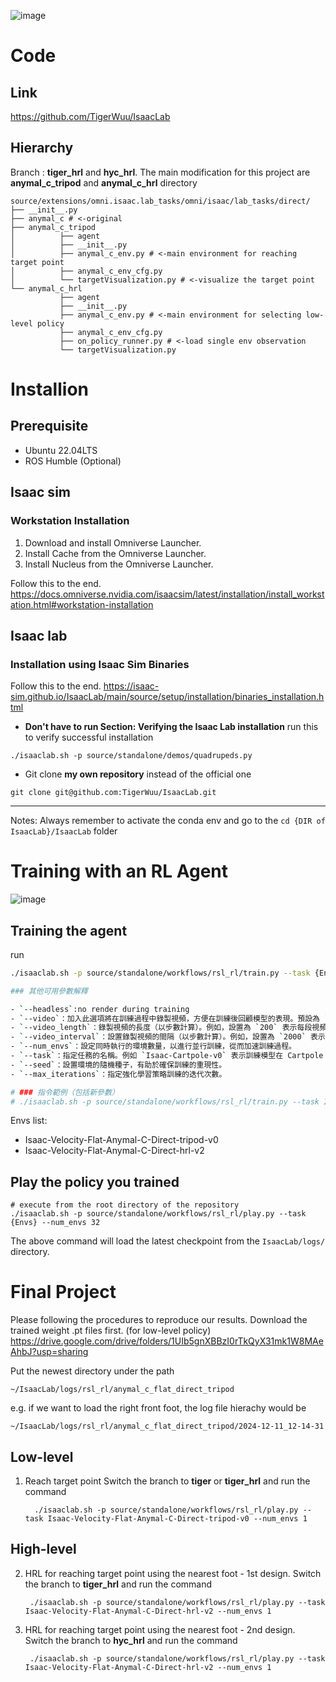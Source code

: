 ![image](https://micchang002.github.io/QDRIVE.github.io/background2.png
)
# Code
## Link
https://github.com/TigerWuu/IsaacLab
## Hierarchy
Branch : **tiger_hrl** and **hyc_hrl**.
The main modification for this project are **anymal_c_tripod** and **anymal_c_hrl** directory

```
source/extensions/omni.isaac.lab_tasks/omni/isaac/lab_tasks/direct/
├── __init__.py
├── anymal_c # <-original 
├── anymal_c_tripod
│          ├── agent  
│          ├── __init__.py 
│          ├── anymal_c_env.py # <-main environment for reaching target point
│          ├── anymal_c_env_cfg.py
│          └── targetVisualization.py # <-visualize the target point
└── anymal_c_hrl
           ├── agent  
           ├── __init__.py 
           ├── anymal_c_env.py # <-main environment for selecting low-level policy
           ├── anymal_c_env_cfg.py
           ├── on_policy_runner.py # <-load single env observation
           └── targetVisualization.py

```
# Installion
## Prerequisite
* Ubuntu 22.04LTS
* ROS Humble (Optional)
## Isaac sim
### Workstation Installation
1. Download and install Omniverse Launcher.
2. Install Cache from the Omniverse Launcher.
3. Install Nucleus from the Omniverse Launcher.

Follow this to the end. 
https://docs.omniverse.nvidia.com/isaacsim/latest/installation/install_workstation.html#workstation-installation
## Isaac lab
### Installation using Isaac Sim Binaries
Follow this to the end. 
https://isaac-sim.github.io/IsaacLab/main/source/setup/installation/binaries_installation.html
* **Don't have to run Section: Verifying the Isaac Lab installation**
run this to verify successful installation
```bash=
./isaaclab.sh -p source/standalone/demos/quadrupeds.py
```
* Git clone **my own repository** instead of the official one
```bash=
git clone git@github.com:TigerWuu/IsaacLab.git
```
---
Notes:
Always remember to activate the conda env and go to the `cd {DIR of IsaacLab}/IsaacLab` folder

# Training with an RL Agent
![image](https://hackmd.io/_uploads/rk2jbE7fJl.png)

<!-- ## Code structure (manager based) 
```
cd IsaacLab/source
```
```
- apps
- extensions # Contains robot description file and training env etc.
    - omni.isaac.lab
        - /omni/isaac/lab/sensors/contact_sensor # Contain contact sensor, might be helpfull if we want to add sersors
    - omni.isaac.lab_assets
    -omni.isaac.lab_task
        -omni/isaac/lab_tasks/manager_based/locomotion # One of the examples in the folder
        ├── __init__.py
        └── velocity
            ├── config
            │   └── anymal_c
            │       ├── agent  # <- this is where we store the learning agent configurations
            │       ├── __init__.py  # <- this is where we register the environment and configurations to gym registry
            │       ├── flat_env_cfg.py
            │       └── rough_env_cfg.py
            ├── __init__.py
            └── velocity_env_cfg.py  # <- this is the base task configuration
- standalone # example codes for training RL agents
    - workflows # RL libraries for training
    - ... # other exapmles
```

<!-- ## Adding sensors on a robot
https://isaac-sim.github.io/IsaacLab/main/source/tutorials/04_sensors/add_sensors_on_robot.html -->

## Training the agent
run 
```bash
./isaaclab.sh -p source/standalone/workflows/rsl_rl/train.py --task {Envs} --num_envs 4096 --headless

### 其他可用參數解釋

- `--headless`:no render during training
- `--video`：加入此選項將在訓練過程中錄製視頻，方便在訓練後回顧模型的表現。預設為 `False`。
- `--video_length`：錄製視頻的長度（以步數計算）。例如，設置為 `200` 表示每段視頻包含 200 步的訓練過程。
- `--video_interval`：設置錄製視頻的間隔（以步數計算）。例如，設置為 `2000` 表示每隔 2000 步錄製一次視頻。
- `--num_envs`：設定同時執行的環境數量，以進行並行訓練，從而加速訓練過程。
- `--task`：指定任務的名稱。例如 `Isaac-Cartpole-v0` 表示訓練模型在 Cartpole 任務環境中運行。
- `--seed`：設置環境的隨機種子，有助於確保訓練的重現性。
- `--max_iterations`：指定強化學習策略訓練的迭代次數。

# ### 指令範例（包括新參數）
# ./isaaclab.sh -p source/standalone/workflows/rsl_rl/train.py --task Isaac-Velocity-Flat-Unitree-Go1-v0 --headless
```
<!-- ### Environment
```
source/extensions/omni.isaac.lab_tasks/omni/isaac/lab_tasks/manager_based/locomotion/velocity/mdp
```
* reward
* termination
* curriculums (I dont know what is this) -->
Envs list:
*  Isaac-Velocity-Flat-Anymal-C-Direct-tripod-v0
*  Isaac-Velocity-Flat-Anymal-C-Direct-hrl-v2
## Play the policy you trained
```
# execute from the root directory of the repository
./isaaclab.sh -p source/standalone/workflows/rsl_rl/play.py --task {Envs} --num_envs 32
```
The above command will load the latest checkpoint from the `IsaacLab/logs/` directory. 
# Final Project
<!-- 1. Frist download our IsaacLab folder
https://github.com/TigerWuu/IsaacLab/tree/tiger -->
<!-- 
```
git clone https://github.com/TigerWuu/IsaacLab.git
``` -->
Please following the procedures to reproduce our results.
Download the trained weight .pt files first. (for low-level policy)
https://drive.google.com/drive/folders/1UIb5gnXBBzI0rTkQyX31mk1W8MAeAhbJ?usp=sharing

Put the newest directory under the path 
```
~/IsaacLab/logs/rsl_rl/anymal_c_flat_direct_tripod
```
e.g. if we want to load the right front foot, the log file hierachy would be
```
~/IsaacLab/logs/rsl_rl/anymal_c_flat_direct_tripod/2024-12-11_12-14-31
```
## Low-level
1. Reach target point 
   Switch the branch to **tiger** or **tiger_hrl** and run the command
   ```
     ./isaaclab.sh -p source/standalone/workflows/rsl_rl/play.py --task Isaac-Velocity-Flat-Anymal-C-Direct-tripod-v0 --num_envs 1
    ```
## High-level
2. HRL for reaching target point using the nearest foot - 1st design.
    Switch the branch to **tiger_hrl** and run the command
   ```
    ./isaaclab.sh -p source/standalone/workflows/rsl_rl/play.py --task Isaac-Velocity-Flat-Anymal-C-Direct-hrl-v2 --num_envs 1
    ```

3. HRL for reaching target point using the nearest foot - 2nd design.
    Switch the branch to **hyc_hrl** and run the command
   ```
    ./isaaclab.sh -p source/standalone/workflows/rsl_rl/play.py --task Isaac-Velocity-Flat-Anymal-C-Direct-hrl-v2 --num_envs 1
    ```
        
<!-- 3. Run the policy
```
./isaaclab.sh -p source/standalone/workflows/rsl_rl/play.py --task Isaac-Velocity-Flat-Anymal-C-Direct-hrl-v0 --num_envs 1
``` -->

